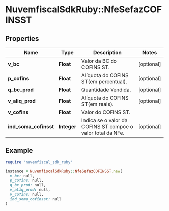 # NuvemfiscalSdkRuby::NfeSefazCOFINSST

## Properties

| Name | Type | Description | Notes |
| ---- | ---- | ----------- | ----- |
| **v_bc** | **Float** | Valor da BC do COFINS ST. | [optional] |
| **p_cofins** | **Float** | Alíquota do COFINS ST(em percentual). | [optional] |
| **q_bc_prod** | **Float** | Quantidade Vendida. | [optional] |
| **v_aliq_prod** | **Float** | Alíquota do COFINS ST(em reais). | [optional] |
| **v_cofins** | **Float** | Valor do COFINS ST. |  |
| **ind_soma_cofinsst** | **Integer** | Indica se o valor da COFINS ST compõe o valor total da NFe. | [optional] |

## Example

```ruby
require 'nuvemfiscal_sdk_ruby'

instance = NuvemfiscalSdkRuby::NfeSefazCOFINSST.new(
  v_bc: null,
  p_cofins: null,
  q_bc_prod: null,
  v_aliq_prod: null,
  v_cofins: null,
  ind_soma_cofinsst: null
)
```


